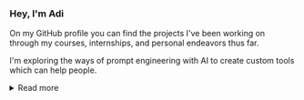 ### Hey, I'm Adi

On my GitHub profile you can find the projects I've been working on through my courses, internships, and personal endeavors thus far.

I'm exploring the ways of prompt engineering with AI to create custom tools which can help people.

<details>
 <summary>Read more</summary>
 <pre>
 ^__^
 (oo)\_______
 (__)\       )\/\
     ||----w |
     ||     ||</pre>
</details>
